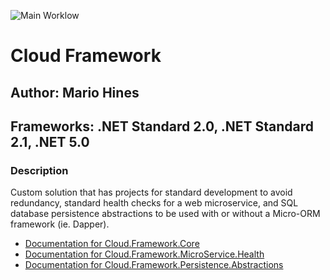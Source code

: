 ![Main Worklow](https://github.com/mariohines/Cloud.Framework/workflows/main/badge.svg?event=push)

# Cloud Framework
## Author: Mario Hines
## Frameworks: .NET Standard 2.0, .NET Standard 2.1, .NET 5.0

### Description
Custom solution that has projects for standard development to avoid redundancy, standard health checks for a web microservice, 
and SQL database persistence abstractions to be used with or without a Micro-ORM framework (ie. Dapper).

- [Documentation for Cloud.Framework.Core](./src/Cloud.Framework.Core/ReadMe.md)
- [Documentation for Cloud.Framework.MicroService.Health](./src/Cloud.Framework.MicroService.Health)
- [Documentation for Cloud.Framework.Persistence.Abstractions](./src/Cloud.Framework.Persistence.Abstractions)